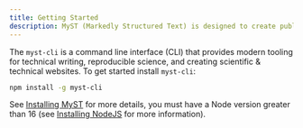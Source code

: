 ```yaml
---
title: Getting Started
description: MyST (Markedly Structured Text) is designed to create publication-quality documents written entirely in Markdown.
---
```


The `myst-cli` is a command line interface (CLI) that provides modern tooling for technical writing, reproducible science, and creating scientific & technical websites. To get started install `myst-cli`:

```sh
npm install -g myst-cli
```

See [Installing MyST](./installing.md) for more details, you must have a Node version greater than 16 (see [Installing NodeJS](./installing-prerequisites.md) for more information).


